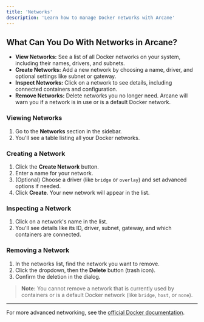 ```yaml
---
title: 'Networks'
description: 'Learn how to manage Docker networks with Arcane'
---
```


## What Can You Do With Networks in Arcane?

- **View Networks:** See a list of all Docker networks on your system, including their names, drivers, and subnets.
- **Create Networks:** Add a new network by choosing a name, driver, and optional settings like subnet or gateway.
- **Inspect Networks:** Click on a network to see details, including connected containers and configuration.
- **Remove Networks:** Delete networks you no longer need. Arcane will warn you if a network is in use or is a default Docker network.

### Viewing Networks

1. Go to the **Networks** section in the sidebar.
2. You'll see a table listing all your Docker networks.

### Creating a Network

1. Click the **Create Network** button.
2. Enter a name for your network.
3. (Optional) Choose a driver (like `bridge` or `overlay`) and set advanced options if needed.
4. Click **Create**. Your new network will appear in the list.

### Inspecting a Network

1. Click on a network's name in the list.
2. You'll see details like its ID, driver, subnet, gateway, and which containers are connected.

### Removing a Network

1. In the networks list, find the network you want to remove.
2. Click the dropdown, then the **Delete** button (trash icon).
3. Confirm the deletion in the dialog.

> **Note:** You cannot remove a network that is currently used by containers or is a default Docker network (like `bridge`, `host`, or `none`).

---

For more advanced networking, see the [official Docker documentation](https://docs.docker.com/network/).
